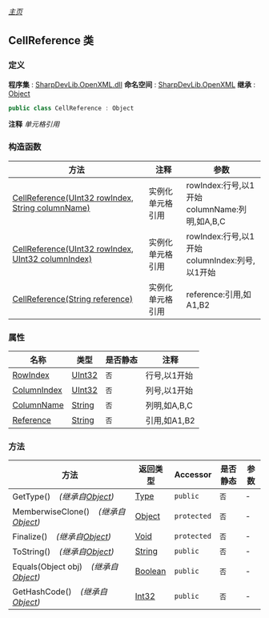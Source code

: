 ###### [主页](./Index.md "主页")
## CellReference 类
### 定义
**程序集** : [SharpDevLib.OpenXML.dll](./SharpDevLib.OpenXML.assembly.md "SharpDevLib.OpenXML.dll")
**命名空间** : [SharpDevLib.OpenXML](./SharpDevLib.OpenXML.namespace.md "SharpDevLib.OpenXML")
**继承** : [Object](https://learn.microsoft.com/en-us/dotnet/api/system.object "Object")
``` csharp
public class CellReference : Object
```
**注释**
*单元格引用*

### 构造函数
|方法|注释|参数|
|---|---|---|
|[CellReference(UInt32 rowIndex, String columnName)](./SharpDevLib.OpenXML.CellReference.ctor.UInt32.String.md "CellReference(UInt32 rowIndex, String columnName)")|实例化单元格引用|rowIndex:行号,以1开始<br>columnName:列明,如A,B,C|
|[CellReference(UInt32 rowIndex, UInt32 columnIndex)](./SharpDevLib.OpenXML.CellReference.ctor.UInt32.UInt32.md "CellReference(UInt32 rowIndex, UInt32 columnIndex)")|实例化单元格引用|rowIndex:行号,以1开始<br>columnIndex:列号,以1开始|
|[CellReference(String reference)](./SharpDevLib.OpenXML.CellReference.ctor.String.md "CellReference(String reference)")|实例化单元格引用|reference:引用,如A1,B2|

### 属性
|名称|类型|是否静态|注释|
|---|---|---|---|
|[RowIndex](./SharpDevLib.OpenXML.CellReference.RowIndex.md "RowIndex")|[UInt32](https://learn.microsoft.com/en-us/dotnet/api/system.uint32 "UInt32")|`否`|行号,以1开始|
|[ColumnIndex](./SharpDevLib.OpenXML.CellReference.ColumnIndex.md "ColumnIndex")|[UInt32](https://learn.microsoft.com/en-us/dotnet/api/system.uint32 "UInt32")|`否`|列号,以1开始|
|[ColumnName](./SharpDevLib.OpenXML.CellReference.ColumnName.md "ColumnName")|[String](https://learn.microsoft.com/en-us/dotnet/api/system.string "String")|`否`|列明,如A,B,C|
|[Reference](./SharpDevLib.OpenXML.CellReference.Reference.md "Reference")|[String](https://learn.microsoft.com/en-us/dotnet/api/system.string "String")|`否`|引用,如A1,B2|

### 方法
|方法|返回类型|Accessor|是否静态|参数|
|---|---|---|---|---|
|GetType()&nbsp;&nbsp;&nbsp;&nbsp;*(继承自[Object](https://learn.microsoft.com/en-us/dotnet/api/system.object "Object"))*|[Type](https://learn.microsoft.com/en-us/dotnet/api/system.type "Type")|`public`|`否`|-|
|MemberwiseClone()&nbsp;&nbsp;&nbsp;&nbsp;*(继承自[Object](https://learn.microsoft.com/en-us/dotnet/api/system.object "Object"))*|[Object](https://learn.microsoft.com/en-us/dotnet/api/system.object "Object")|`protected`|`否`|-|
|Finalize()&nbsp;&nbsp;&nbsp;&nbsp;*(继承自[Object](https://learn.microsoft.com/en-us/dotnet/api/system.object "Object"))*|[Void](https://learn.microsoft.com/en-us/dotnet/api/system.void "Void")|`protected`|`否`|-|
|ToString()&nbsp;&nbsp;&nbsp;&nbsp;*(继承自[Object](https://learn.microsoft.com/en-us/dotnet/api/system.object "Object"))*|[String](https://learn.microsoft.com/en-us/dotnet/api/system.string "String")|`public`|`否`|-|
|Equals(Object obj)&nbsp;&nbsp;&nbsp;&nbsp;*(继承自[Object](https://learn.microsoft.com/en-us/dotnet/api/system.object "Object"))*|[Boolean](https://learn.microsoft.com/en-us/dotnet/api/system.boolean "Boolean")|`public`|`否`|-|
|GetHashCode()&nbsp;&nbsp;&nbsp;&nbsp;*(继承自[Object](https://learn.microsoft.com/en-us/dotnet/api/system.object "Object"))*|[Int32](https://learn.microsoft.com/en-us/dotnet/api/system.int32 "Int32")|`public`|`否`|-|


